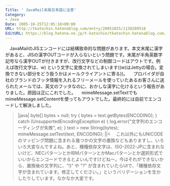 ```yaml
---
Title: ' JavaMail末尾日本語に注意'
Category:
- Java
Date: 2005-10-25T12:05:18+09:00
URL: http://tkatochin.hatenablog.com/entry/20051025/1130209518
EditURL: https://blog.hatena.ne.jp/t-katochin/tkatochin.hatenablog.com/atom/entry/6653586347154756241
---
```



　JavaMailのJISエンコードには結構致命的な問題があります。本文末尾に漢字があると、JISの漢字OUTコードが入らないという問題です。末尾が半角英数字記号なら漢字OUTが付きますが、改行文字などの制御コードはアウトです。例えば改行文字は、w) という文字に変換されてしまいます((w)はJettyの場合。変換できない部分をどう扱うかはメールクライアントに寄る))。
　プロバイダが自社のブランドのフッタ情報を入れるフリーメールを使っていたあるお客さんに送られたメールでは、英文のフッタなのに、おかしな漢字に化けるという報告がありました。原因は正にこれでした。
　mimeMessage.setTextでもmimeMessage.setContentを使ってもアウトでした。最終的には自前でエンコードして解決しました。
>|java|
byte[] bytes = null;
try {
	bytes = text.getBytes(ENCODING);
} catch (UnsupportedEncodingException e) {
	log.error("文字列のエンコーディングが失敗", e);
}
text = new String(bytes);
mimeMessage.setText(text, ENCODING);
||<
　これ以外にもUNICODEのマッピング問題に含まれる幾つかの文字の置換などもありますし、いろいろ大変なんですよね。あと、機種依存文字は、ISO-2022-JPに含まれないけど、NECパターンとかIBMパターンとかMacパターンとか選択形式でいいからエンコードできるとよいんですけどねー。今はそれができないから、置換後の文字列に、"!)" や "?" が含まれていたらUIで、「機種依存文字が含まれています。修正してください。」というバリデーションを生かしたりしています。なかなか大変です。

